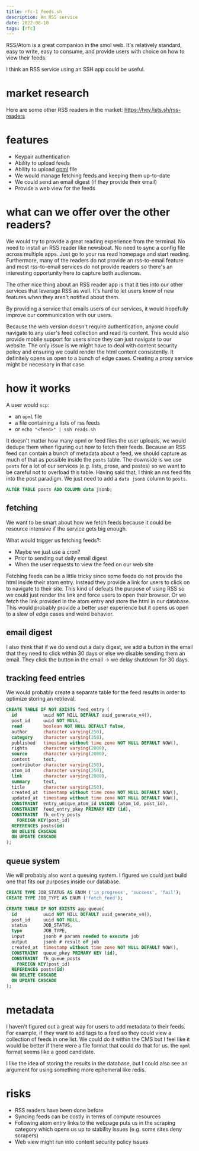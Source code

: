 ```yaml
---
title: rfc-1 feeds.sh
description: An RSS service
date: 2022-08-10
tags: [rfc]
---
```


RSS/Atom is a great companion in the smol web. It's relatively standard, easy to
write, easy to consume, and provide users with choice on how to view their
feeds.

I think an RSS service using an SSH app could be useful.

# market research

Here are some other RSS readers in the market: https://hey.lists.sh/rss-readers

# features

- Keypair authentication
- Ability to upload feeds
- Ability to upload [opml](https://en.wikipedia.org/wiki/OPML) file
- We would manage fetching feeds and keeping them up-to-date
- We could send an email digest (if they provide their email)
- Provide a web view for the feeds

# what can we offer over the other readers?

We would try to provide a great reading experience from the terminal. No need to
install an RSS reader like newsboat. No need to sync a config file across
multiple apps. Just go to your rss read homepage and start reading. Furthermore,
many of the readers do not provide an rss-to-email feature and most rss-to-email
services do not provide readers so there's an interesting opportunity here to
capture both audiences.

The other nice thing about an RSS reader app is that it ties into our other
services that leverage RSS as well. It's hard to let users know of new features
when they aren't notified about them.

By providing a service that emails users of our services, it would hopefully
improve our communication with our users.

Because the web version doesn't require authentication, anyone could navigate to
any user's feed collection and read its content. This would also provide mobile
support for users since they can just navigate to our website. The only issue is
we might have to deal with content security policy and ensuring we could render
the html content consistently. It definitely opens us open to a bunch of edge
cases. Creating a proxy service might be necessary in that case.

# how it works

A user would `scp`:

- an `opml` file
- a file containing a lists of rss feeds
- or `echo "<feed>" | ssh reads.sh`

It doesn't matter how many opml or feed files the user uploads, we would dedupe
them when figuring out how to fetch their feeds. Because an RSS feed can contain
a bunch of metadata about a feed, we should capture as much of that as possible
inside the `posts` table. The downside is we use `posts` for a lot of our
services (e.g. lists, prose, and pastes) so we want to be careful not to
overload this table. Having said that, I think an rss feed fits into the post
paradigm. We just need to add a `data jsonb` column to `posts`.

```sql
ALTER TABLE posts ADD COLUMN data jsonb;
```

## fetching

We want to be smart about how we fetch feeds because it could be resource
intensive if the service gets big enough.

What would trigger us fetching feeds?:

- Maybe we just use a cron?
- Prior to sending out daily email digest
- When the user requests to view the feed on our web site

Fetching feeds can be a little tricky since some feeds do not provide the html
inside their atom entry. Instead they provide a link for users to click on to
navigate to their site. This kind of defeats the purpose of using RSS so we
could just render the link and force users to open their browser. Or we fetch
the link provided in the atom entry and store the html in our database. This
would probably provide a better user experience but it opens us open to a slew
of edge cases and weird behavior.

## email digest

I also think that if we do send out a daily digest, we add a button in the email
that they need to click within 30 days or else we disable sending them an email.
They click the button in the email -> we delay shutdown for 30 days.

## tracking feed entries

We would probably create a separate table for the feed results in order to
optimize storing an retrieval.

```sql
CREATE TABLE IF NOT EXISTS feed_entry (
  id          uuid NOT NILL DEFAULT uuid_generate_v4(),
  post_id     uuid NOT NULL,
  read        boolean NOT NULL DEFAULT false,
  author      character varying(250),
  category    character varying(250),
  published   timestamp without time zone NOT NULL DEFAULT NOW(),
  rights      character varying(2000),
  source      character varying(2000),
  content     text,
  contributor character varying(250),
  atom_id     character varying(250),
  link        character varying(2000),
  summary     text,
  title       character varying(250),
  created_at  timestamp without time zone NOT NULL DEFAULT NOW(),
  updated_at  timestamp without time zone NOT NULL DEFAULT NOW(),
  CONSTRAINT  entry_unique_atom_id UNIQUE (atom_id, post_id),
  CONSTRAINT  feed_entry_pkey PRIMARY KEY (id),
  CONSTRAINT  fk_entry_posts
    FOREIGN KEY(post_id)
  REFERENCES posts(id)
  ON DELETE CASCADE
  ON UPDATE CASCADE
);
```

## queue system

We will probably also want a queuing system. I figured we could just build one
that fits our purposes inside our database.

```sql
CREATE TYPE JOB_STATUS AS ENUM ('in_progress', 'success', 'fail');
CREATE TYPE JOB_TYPE AS ENUM ('fetch_feed');

CREATE TABLE IF NOT EXISTS app_queue(
  id          uuid NOT NILL DEFAULT uuid_generate_v4(),
  post_id     uuid NOT NULL,
  status      JOB_STATUS,
  type        JOB_TYPE,
  input       jsonb # params needed to execute job
  output      jsonb # result of job
  created_at  timestamp without time zone NOT NULL DEFAULT NOW(),
  CONSTRAINT  queue_pkey PRIMARY KEY (id),
  CONSTRAINT  fk_queue_posts
    FOREIGN KEY(post_id)
  REFERENCES posts(id)
  ON DELETE CASCADE
  ON UPDATE CASCADE
);
```

# metadata

I haven't figured out a great way for users to add metadata to their feeds. For
example, if they want to add tags to a feed so they could view a collection of
feeds in one list. We could do it within the CMS but I feel like it would be
better if there were a file format that could do that for us. the `opml` format
seems like a good candidate.

I like the idea of storing the results in the database, but I could also see an
argument for using something more ephemeral like redis.

# risks

- RSS readers have been done before
- Syncing feeds can be costly in terms of compute resources
- Following atom entry links to the webpage puts us in the scraping category
  which opens us up to stability issues (e.g. some sites deny scrapers)
- Web view might run into content security policy issues

